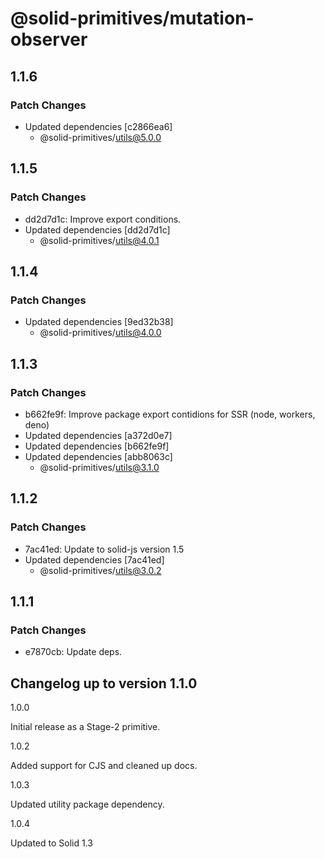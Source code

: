 # @solid-primitives/mutation-observer

## 1.1.6

### Patch Changes

- Updated dependencies [c2866ea6]
  - @solid-primitives/utils@5.0.0

## 1.1.5

### Patch Changes

- dd2d7d1c: Improve export conditions.
- Updated dependencies [dd2d7d1c]
  - @solid-primitives/utils@4.0.1

## 1.1.4

### Patch Changes

- Updated dependencies [9ed32b38]
  - @solid-primitives/utils@4.0.0

## 1.1.3

### Patch Changes

- b662fe9f: Improve package export contidions for SSR (node, workers, deno)
- Updated dependencies [a372d0e7]
- Updated dependencies [b662fe9f]
- Updated dependencies [abb8063c]
  - @solid-primitives/utils@3.1.0

## 1.1.2

### Patch Changes

- 7ac41ed: Update to solid-js version 1.5
- Updated dependencies [7ac41ed]
  - @solid-primitives/utils@3.0.2

## 1.1.1

### Patch Changes

- e7870cb: Update deps.

## Changelog up to version 1.1.0

1.0.0

Initial release as a Stage-2 primitive.

1.0.2

Added support for CJS and cleaned up docs.

1.0.3

Updated utility package dependency.

1.0.4

Updated to Solid 1.3
